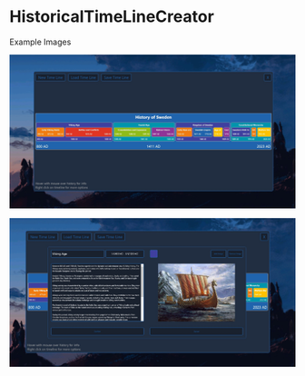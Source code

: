 # HistoricalTimeLineCreator

Example Images

![alt text](https://github.com/TobiasLenander01/Historical-TimeLine-Creator/blob/master/Time%20Line%20Example%201.jpg)

![alt text](https://github.com/TobiasLenander01/Historical-TimeLine-Creator/blob/master/Time%20Line%20Example%202.jpg)
